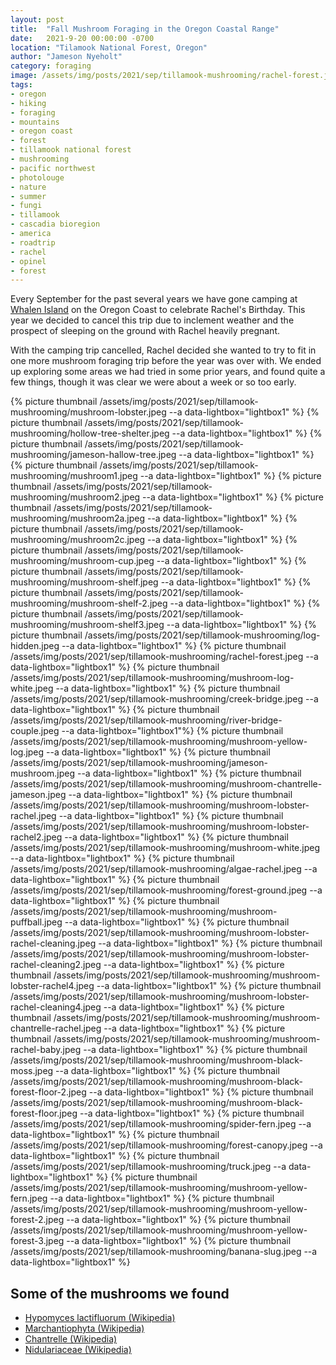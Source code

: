 ```yaml
---
layout: post
title:  "Fall Mushroom Foraging in the Oregon Coastal Range"
date:   2021-9-20 00:00:00 -0700
location: "Tilamook National Forest, Oregon"
author: "Jameson Nyeholt"
category: foraging
image: /assets/img/posts/2021/sep/tillamook-mushrooming/rachel-forest.jpeg
tags:
- oregon
- hiking
- foraging
- mountains
- oregon coast
- forest
- tillamook national forest
- mushrooming
- pacific northwest
- photolouge
- nature
- summer
- fungi
- tillamook
- cascadia bioregion
- america
- roadtrip
- rachel
- opinel
- forest
---
```


Every September for the past several years we have gone camping at [Whalen Island](/wiki/cascadia/camping/whalen-island) on the Oregon Coast to celebrate Rachel's Birthday. <!--more-->  This year we decided to cancel this trip due to inclement weather and the prospect of sleeping on the ground with Rachel heavily pregnant.

With the camping trip cancelled, Rachel decided she wanted to try to fit in one more mushroom foraging trip before the year was over with.  We ended up exploring some areas we had tried in some prior years, and found quite a few things, though it was clear we were about a week or so too early.

{% picture thumbnail /assets/img/posts/2021/sep/tillamook-mushrooming/mushroom-lobster.jpeg --a data-lightbox="lightbox1" %}
{% picture thumbnail /assets/img/posts/2021/sep/tillamook-mushrooming/hollow-tree-shelter.jpeg --a data-lightbox="lightbox1" %}
{% picture thumbnail /assets/img/posts/2021/sep/tillamook-mushrooming/jameson-hallow-tree.jpeg --a data-lightbox="lightbox1" %}
{% picture thumbnail /assets/img/posts/2021/sep/tillamook-mushrooming/mushroom1.jpeg --a data-lightbox="lightbox1" %}
{% picture thumbnail /assets/img/posts/2021/sep/tillamook-mushrooming/mushroom2.jpeg --a data-lightbox="lightbox1" %}
{% picture thumbnail /assets/img/posts/2021/sep/tillamook-mushrooming/mushroom2a.jpeg --a data-lightbox="lightbox1" %}
{% picture thumbnail /assets/img/posts/2021/sep/tillamook-mushrooming/mushroom2c.jpeg --a data-lightbox="lightbox1" %}
{% picture thumbnail /assets/img/posts/2021/sep/tillamook-mushrooming/mushroom-cup.jpeg --a data-lightbox="lightbox1" %}
{% picture thumbnail /assets/img/posts/2021/sep/tillamook-mushrooming/mushroom-shelf.jpeg --a data-lightbox="lightbox1" %}
{% picture thumbnail /assets/img/posts/2021/sep/tillamook-mushrooming/mushroom-shelf-2.jpeg --a data-lightbox="lightbox1" %}
{% picture thumbnail /assets/img/posts/2021/sep/tillamook-mushrooming/mushroom-shelf3.jpeg --a data-lightbox="lightbox1" %}
{% picture thumbnail /assets/img/posts/2021/sep/tillamook-mushrooming/log-hidden.jpeg --a data-lightbox="lightbox1" %}
{% picture thumbnail /assets/img/posts/2021/sep/tillamook-mushrooming/rachel-forest.jpeg --a data-lightbox="lightbox1" %}
{% picture thumbnail /assets/img/posts/2021/sep/tillamook-mushrooming/mushroom-log-white.jpeg --a data-lightbox="lightbox1" %}
{% picture thumbnail /assets/img/posts/2021/sep/tillamook-mushrooming/creek-bridge.jpeg --a data-lightbox="lightbox1" %}
{% picture thumbnail /assets/img/posts/2021/sep/tillamook-mushrooming/river-bridge-couple.jpeg  --a data-lightbox="lightbox1"%}
{% picture thumbnail /assets/img/posts/2021/sep/tillamook-mushrooming/mushroom-yellow-log.jpeg --a data-lightbox="lightbox1" %}
{% picture thumbnail /assets/img/posts/2021/sep/tillamook-mushrooming/jameson-mushroom.jpeg --a data-lightbox="lightbox1" %}
{% picture thumbnail /assets/img/posts/2021/sep/tillamook-mushrooming/mushroom-chantrelle-jameson.jpeg --a data-lightbox="lightbox1" %}
{% picture thumbnail /assets/img/posts/2021/sep/tillamook-mushrooming/mushroom-lobster-rachel.jpeg --a data-lightbox="lightbox1" %}
{% picture thumbnail /assets/img/posts/2021/sep/tillamook-mushrooming/mushroom-lobster-rachel2.jpeg --a data-lightbox="lightbox1" %}
{% picture thumbnail /assets/img/posts/2021/sep/tillamook-mushrooming/mushroom-white.jpeg --a data-lightbox="lightbox1" %}
{% picture thumbnail /assets/img/posts/2021/sep/tillamook-mushrooming/algae-rachel.jpeg --a data-lightbox="lightbox1" %}
{% picture thumbnail /assets/img/posts/2021/sep/tillamook-mushrooming/forest-ground.jpeg --a data-lightbox="lightbox1" %}
{% picture thumbnail /assets/img/posts/2021/sep/tillamook-mushrooming/mushroom-puffball.jpeg --a data-lightbox="lightbox1" %}
{% picture thumbnail /assets/img/posts/2021/sep/tillamook-mushrooming/mushroom-lobster-rachel-cleaning.jpeg --a data-lightbox="lightbox1" %}
{% picture thumbnail /assets/img/posts/2021/sep/tillamook-mushrooming/mushroom-lobster-rachel-cleaning2.jpeg --a data-lightbox="lightbox1" %}
{% picture thumbnail /assets/img/posts/2021/sep/tillamook-mushrooming/mushroom-lobster-rachel4.jpeg --a data-lightbox="lightbox1" %}
{% picture thumbnail /assets/img/posts/2021/sep/tillamook-mushrooming/mushroom-lobster-rachel-cleaning4.jpeg --a data-lightbox="lightbox1" %}
{% picture thumbnail /assets/img/posts/2021/sep/tillamook-mushrooming/mushroom-chantrelle-rachel.jpeg --a data-lightbox="lightbox1" %}
{% picture thumbnail /assets/img/posts/2021/sep/tillamook-mushrooming/mushroom-rachel-baby.jpeg --a data-lightbox="lightbox1" %}
{% picture thumbnail /assets/img/posts/2021/sep/tillamook-mushrooming/mushroom-black-moss.jpeg --a data-lightbox="lightbox1" %}
{% picture thumbnail /assets/img/posts/2021/sep/tillamook-mushrooming/mushroom-black-forest-floor-2.jpeg --a data-lightbox="lightbox1" %}
{% picture thumbnail /assets/img/posts/2021/sep/tillamook-mushrooming/mushroom-black-forest-floor.jpeg --a data-lightbox="lightbox1" %}
{% picture thumbnail /assets/img/posts/2021/sep/tillamook-mushrooming/spider-fern.jpeg --a data-lightbox="lightbox1" %}
{% picture thumbnail /assets/img/posts/2021/sep/tillamook-mushrooming/forest-canopy.jpeg --a data-lightbox="lightbox1" %}
{% picture thumbnail /assets/img/posts/2021/sep/tillamook-mushrooming/truck.jpeg --a data-lightbox="lightbox1" %}
{% picture thumbnail /assets/img/posts/2021/sep/tillamook-mushrooming/mushroom-yellow-fern.jpeg --a data-lightbox="lightbox1" %}
{% picture thumbnail /assets/img/posts/2021/sep/tillamook-mushrooming/mushroom-yellow-forest-2.jpeg --a data-lightbox="lightbox1" %}
{% picture thumbnail /assets/img/posts/2021/sep/tillamook-mushrooming/mushroom-yellow-forest-3.jpeg --a data-lightbox="lightbox1" %}
{% picture thumbnail /assets/img/posts/2021/sep/tillamook-mushrooming/banana-slug.jpeg --a data-lightbox="lightbox1" %}

## Some of the mushrooms we found
* [Hypomyces lactifluorum (Wikipedia)](https://en.wikipedia.org/wiki/Hypomyces_lactifluorum)
* [Marchantiophyta (Wikipedia)](https://en.wikipedia.org/wiki/Marchantiophyta)
* [Chantrelle (Wikipedia)](https://en.wikipedia.org/wiki/Chanterelle)
* [Nidulariaceae (Wikipedia)](https://en.wikipedia.org/wiki/Nidulariaceae)




